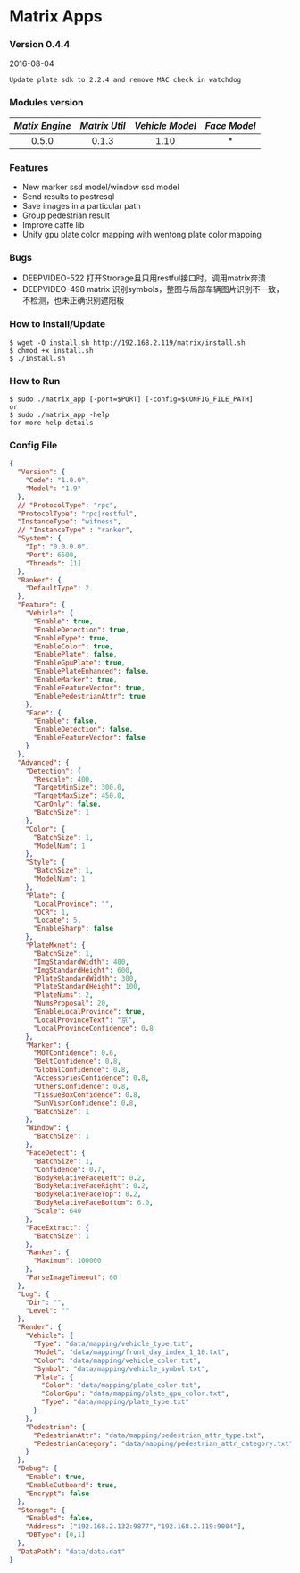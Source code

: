 # Matrix Apps
### Version 0.4.4
2016-08-04

```
Update plate sdk to 2.2.4 and remove MAC check in watchdog
```

### Modules version
| *Matix Engine* | *Matrix Util* | *Vehicle Model* | *Face Model* |
|:--------------:|:-------------:|:---------------:|:------------:|
| 0.5.0 | 0.1.3 | 1.10 | * |

### Features
- New marker ssd model/window ssd model
- Send results to postresql
- Save images in a particular path
- Group pedestrian result
- Improve caffe lib
- Unify gpu plate color mapping with wentong plate color mapping

### Bugs
- DEEPVIDEO-522 打开Strorage且只用restful接口时，调用matrix奔溃
- DEEPVIDEO-498 matrix 识别symbols，整图与局部车辆图片识别不一致，不检测，也未正确识别遮阳板

### How to Install/Update
```
$ wget -O install.sh http://192.168.2.119/matrix/install.sh
$ chmod +x install.sh
$ ./install.sh 
```

### How to Run
```
$ sudo ./matrix_app [-port=$PORT] [-config=$CONFIG_FILE_PATH]
or
$ sudo ./matrix_app -help
for more help details 
```

### Config File
```json
{
  "Version": {
    "Code": "1.0.0",
    "Model": "1.9"
  },
  // "ProtocolType": "rpc",
  "ProtocolType": "rpc|restful",
  "InstanceType": "witness",
  // "InstanceType" : "ranker",
  "System": {
    "Ip": "0.0.0.0",
    "Port": 6500,
    "Threads": [1]
  },
  "Ranker": {
    "DefaultType": 2
  },
  "Feature": {
    "Vehicle": {
      "Enable": true,
      "EnableDetection": true,
      "EnableType": true,
      "EnableColor": true,
      "EnablePlate": false,
      "EnableGpuPlate": true,
      "EnablePlateEnhanced": false,
      "EnableMarker": true,
      "EnableFeatureVector": true,
      "EnablePedestrianAttr": true
    },
    "Face": {
      "Enable": false,
      "EnableDetection": false,
      "EnableFeatureVector": false
    }
  },
  "Advanced": {
    "Detection": {
      "Rescale": 400,
      "TargetMinSize": 300.0,
      "TargetMaxSize": 450.0,
      "CarOnly": false,
      "BatchSize": 1
    },
    "Color": {
      "BatchSize": 1,
      "ModelNum": 1
    },
    "Style": {
      "BatchSize": 1,
      "ModelNum": 1
    },
    "Plate": {
      "LocalProvince": "",
      "OCR": 1,
      "Locate": 5,
      "EnableSharp": false
    },
    "PlateMxnet": {
      "BatchSize": 1,
      "ImgStandardWidth": 400,
      "ImgStandardHeight": 600,
      "PlateStandardWidth": 300,
      "PlateStandardHeight": 100,
      "PlateNums": 2,
      "NumsProposal": 20,
      "EnableLocalProvince": true,
      "LocalProvinceText": "京",
      "LocalProvinceConfidence": 0.8
    },
    "Marker": {
      "MOTConfidence": 0.6,
      "BeltConfidence": 0.8,
      "GlobalConfidence": 0.8,
      "AccessoriesConfidence": 0.8,
      "OthersConfidence": 0.8,
      "TissueBoxConfidence": 0.8,
      "SunVisorConfidence": 0.8,
      "BatchSize": 1
    },
    "Window": {
      "BatchSize": 1
    },
    "FaceDetect": {
      "BatchSize": 1,
      "Confidence": 0.7,
      "BodyRelativeFaceLeft": 0.2,
      "BodyRelativeFaceRight": 0.2,
      "BodyRelativeFaceTop": 0.2,
      "BodyRelativeFaceBottom": 6.0,
      "Scale": 640
    },
    "FaceExtract": {
      "BatchSize": 1
    },
    "Ranker": {
      "Maximum": 100000
    },
    "ParseImageTimeout": 60
  },
  "Log": {
    "Dir": "",
    "Level": ""
  },
  "Render": {
    "Vehicle": {
      "Type": "data/mapping/vehicle_type.txt",
      "Model": "data/mapping/front_day_index_1_10.txt",
      "Color": "data/mapping/vehicle_color.txt",
      "Symbol": "data/mapping/vehicle_symbol.txt",
      "Plate": {
        "Color": "data/mapping/plate_color.txt",
        "ColorGpu": "data/mapping/plate_gpu_color.txt",
        "Type": "data/mapping/plate_type.txt"
      }
    },
    "Pedestrian": {
      "PedestrianAttr": "data/mapping/pedestrian_attr_type.txt",
      "PedestrianCategory": "data/mapping/pedestrian_attr_category.txt"
    }
  },
  "Debug": {
    "Enable": true,
    "EnableCutboard": true,
    "Encrypt": false
  },
  "Storage": {
    "Enabled": false,
    "Address": ["192.168.2.132:9877","192.168.2.119:9004"],
    "DBType": [0,1]
  },
  "DataPath": "data/data.dat"
}



```